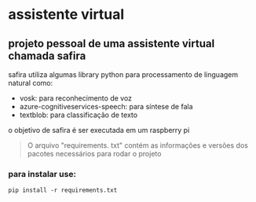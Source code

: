 # assistente virtual

## projeto pessoal de uma assistente virtual chamada safira

safira utiliza algumas library python para processamento de linguagem natural como:

- vosk: para reconhecimento de voz
- azure-cognitiveservices-speech: para síntese de fala
- textblob: para classificação de texto

o objetivo de safira é ser executada em um raspberry pi

> O arquivo "requirements. txt" contém as informações e versões dos pacotes necessários para rodar o projeto
> 
### para instalar use:

```pip install -r requirements.txt```

